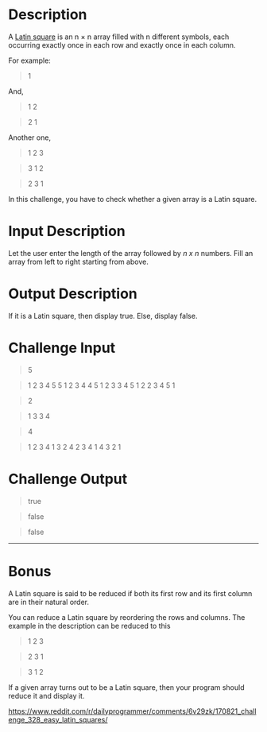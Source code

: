 # Description

A [Latin square](https://en.wikipedia.org/wiki/Latin_square) is an n × n array filled with n different symbols, each occurring exactly once in each row and exactly once in each column.


For example:

>1

And,

>1 2

>2 1

Another one, 

>1 2 3 

>3 1 2

>2 3 1

In this challenge, you have to check whether a given array is a Latin square. 

# Input Description

Let the user enter the length of the array followed by *n x n* numbers. Fill an array from left to right starting from above. 

# Output Description

If it is a Latin square, then display true. Else, display false. 

# Challenge Input

> 5 

> 1 2 3 4 5 5 1 2 3 4 4 5 1 2 3 3 4 5 1 2 2 3 4 5 1

> 2

> 1 3 3 4

> 4

> 1 2 3 4 1 3 2 4 2 3 4 1 4 3 2 1 

# Challenge Output

>  true

> false

> false 

---------

# Bonus

A Latin square is said to be reduced if both its first row and its first column are in their natural order.

You can reduce a Latin square by reordering the rows and columns. The example in the description can be reduced to this

>1 2 3

>2 3 1

>3 1 2

If a given array turns out to be a Latin square, then your program should reduce it and display it. 

https://www.reddit.com/r/dailyprogrammer/comments/6v29zk/170821_challenge_328_easy_latin_squares/
